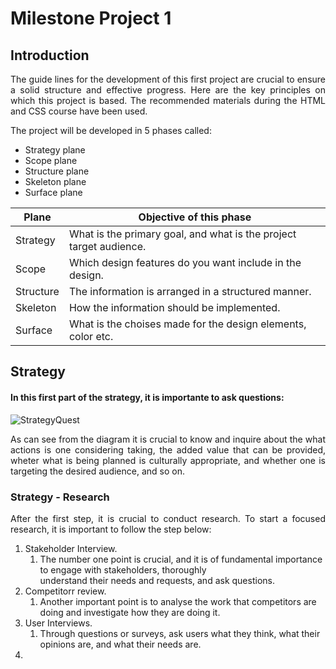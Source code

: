 # **Milestone Project 1**
## __Introduction__

<p style="text-align:justify;">The guide lines for the development of this first project are crucial to ensure a solid structure and effective progress. Here are the key principles on which this project is based. The recommended materials during the HTML and CSS course have been used.</p>


The project will be developed in 5 phases called:
* Strategy plane
* Scope plane
* Structure plane
* Skeleton plane
* Surface plane

 |  **Plane**   |                   **Objective of this phase**                   |
 | --------- | -----------------------------------------------------------------  |
 | Strategy  | What is the primary goal, and what is the project target audience. | 
 | Scope     | Which design features do you want include in the design.           |
 | Structure | The information is arranged in a structured manner.                |
 | Skeleton  | How the information should be implemented.                         |
 | Surface   | What is the choises made for the design elements, color etc.                                       |

## Strategy
#### In this first part of the strategy, it is importante to ask questions:
![StrategyQuest](https://github.com/ChristianCricchi/MilestoneProject1/assets/122015372/be09a827-66c7-4f8b-ae87-f6822ac314c9)

<p style="text-align:justify;">As can see from the diagram it is crucial to know and inquire about the  what actions is one considering  taking, the added value that can be provided, wheter  what is being planned is culturally appropriate, and whether one is targeting the desired audience, and so on.</p>

### Strategy - Research
<p style="text-align:justify;">After the first step, it is crucial to conduct research. To start a focused research, it is important to follow the step below:</p>

1. Stakeholder Interview.
   1. The number one point is crucial, and it is of fundamental importance to engage with stakeholders, thoroughly   
      understand their needs and requests, and ask questions.
2. Competitorr review.
   1. Another important point is to analyse the work that competitors are doing and investigate how they are doing it.
3. User Interviews.
   1. Through questions or surveys, ask users what they think, what their opinions are, and what their needs are.
4. 






















  
